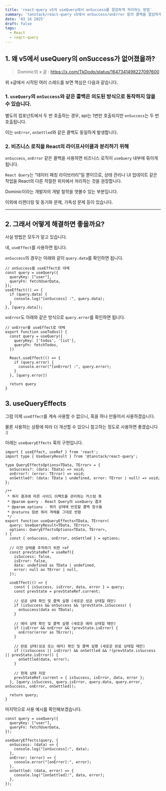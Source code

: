 ```yaml
---
title: 'react-query v5의 useQuery에서 onSuccess를 깔끔하게 처리하는 방법'
summary: 'tanstack/react-query v5에서 onSuccess/onError 등의 콜백을 깔끔하게 처리하는 방법이 무엇인지 알아봅니다.'
date: '03 16 2025'
draft: false
tags:
  - React
  - reqct-query
---
```


## 1. 왜 v5에서 useQuery의 onSuccess가 없어졌을까?

> Dominic의 x 글 : https://x.com/TkDodo/status/1647341498227097600

위 x글에서 시작된 여러 스레드를 보면 핵심은 다음과 같습니다.

### 1. `useQuery`의 `onSuccess`와 같은 콜백은 의도된 방식으로 동작하지 않을 수 있습니다.

별도의 컴포넌트에서 두 번 호출하는 경우, api는 1번만 호출되지만 `onSuccess`는 두 번 호출됩니다.

이는 `onError`, `onSettled`와 같은 콜백도 동일하게 발생합니다.

### 2. 비즈니스 로직을 React의 라이프사이클과 분리하기 위해

`onSuccess`, `onError` 같은 콜백을 사용하면 비즈니스 로직이 `useQuery` 내부에 묶이게 됩니다.

`React Query`는 “데이터 패칭 라이브러리”일 뿐이므로, 상태 관리나 UI 업데이트 같은 작업을 React의 다른 적절한 위치에서 처리하는 것을 권장합니다.

Dominic이라는 개발자의 개발 철학을 엿볼수 있는 부분입니다.

이외에 리렌더링 및 동기화 문제, 가독성 문제 등이 있습니다.

---

## 2. 그래서 어떻게 해결하면 좋을까요?

사실 방법은 모두가 알고 있습니다.

네, `useEffect`를 사용하면 됩니다.

`onSuccess`의 경우는 아래와 같이 `query.data`를 확인하면 됩니다.

```tsx
// onSuccess를 useEffect로 대체
const query = useQuery({
  queryKey: ["user"],
  queryFn: fetchUserData,
});
useEffect(() => {
  if (query.data) {
    console.log("[onSuccess] :", query.data);
  }
}, [query.data]); 
```
`onError`도 아래와 같은 방식으로 `query.error`를 확인하면 됩니다.

```tsx
// onError를 useEffect로 대체
export function useTodos() {
  const query = useQuery({
    queryKey: ['todos', 'list'],
    queryFn: fetchTodos,
  })

  React.useEffect(() => {
    if (query.error) {
      console.error("[onError] :", query.error);
    }
  }, [query.error])

  return query
}
```

## 3. useQueryEffects

그럼 이제 `useEffect`를 계속 사용할 수 없으니, 훅을 하나 만들어서 사용하겠습니다.

물론 사용하는 상황에 따라 더 개선할 수 있으니 참고하는 정도로 사용하면 좋겠습니다 :)

아래는 `useQueryEffects` 훅의 구현입니다.

```tsx
import { useEffect, useRef } from 'react';
import type { UseQueryResult } from '@tanstack/react-query';

type QueryEffectsOptions<TData, TError> = {
  onSuccess?: (data: TData) => void;
  onError?: (error: TError) => void;
  onSettled?: (data: TData | undefined, error: TError | null) => void;
};

/**
 * 쿼리 결과에 따른 사이드 이펙트를 관리하는 커스텀 훅
 * @param query - React Query의 useQuery 결과
 * @param options - 쿼리 상태에 반응할 콜백 함수들
 * @returns 원본 쿼리 객체를 그대로 반환
 */
export function useQueryEffects<TData, TError>(
  query: UseQueryResult<TData, TError>,
  options: QueryEffectsOptions<TData, TError>,
) {
  const { onSuccess, onError, onSettled } = options;

  // 이전 상태를 추적하기 위한 ref
  const prevStateRef = useRef({
    isSuccess: false,
    isError: false,
    data: undefined as TData | undefined,
    error: null as TError | null,
  });

  useEffect(() => {
    const { isSuccess, isError, data, error } = query;
    const prevState = prevStateRef.current;

    // 성공 상태 확인 및 콜백 실행 (새로운 성공 상태일 때만)
    if (isSuccess && onSuccess && !prevState.isSuccess) {
      onSuccess(data as TData);
    }

    // 에러 상태 확인 및 콜백 실행 (새로운 에러 상태일 때만)
    if (isError && onError && !prevState.isError) {
      onError(error as TError);
    }

    // 완료 상태(성공 또는 에러) 확인 및 콜백 실행 (새로운 완료 상태일 때만)
    if ((isSuccess || isError) && onSettled && !(prevState.isSuccess || prevState.isError)) {
      onSettled(data, error);
    }

    // 현재 상태 저장
    prevStateRef.current = { isSuccess, isError, data, error };
  }, [query.isSuccess, query.isError, query.data, query.error, onSuccess, onError, onSettled]);

  return query;
}
```

마지막으로 사용 예시를 확인해보겠습니다.

```tsx
const query = useQuery({
  queryKey: ["user"],
  queryFn: fetchUserData,
});

useQueryEffects(query, {
  onSuccess: (data) => {
    console.log("[onSuccess]:", data);
  },
  onError: (error) => {
    console.error("[onError]:", error);
  },
  onSettled: (data, error) => {
    console.log("[onSettled]:", data, error);
  },
});
```